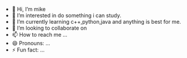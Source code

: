 - 👋 Hi, I’m mike  
- 👀 I’m interested in do something i can study.
- 🌱 I’m currently learning c++,python,java and anything is best for me.
- 💞️ I’m looking to collaborate on 
- 📫 How to reach me ...
- 😄 Pronouns: ...
- ⚡ Fun fact: ...

<!---
kaoyanjiayou1/kaoyanjiayou1 is a ✨ special ✨ repository because its `README.md` (this file) appears on your GitHub profile.
You can click the Preview link to take a look at your changes.
--->
